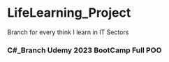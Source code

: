 # LifeLearning_Project
Branch for every think I learn in IT Sectors

### C#_Branch Udemy 2023 BootCamp Full POO 